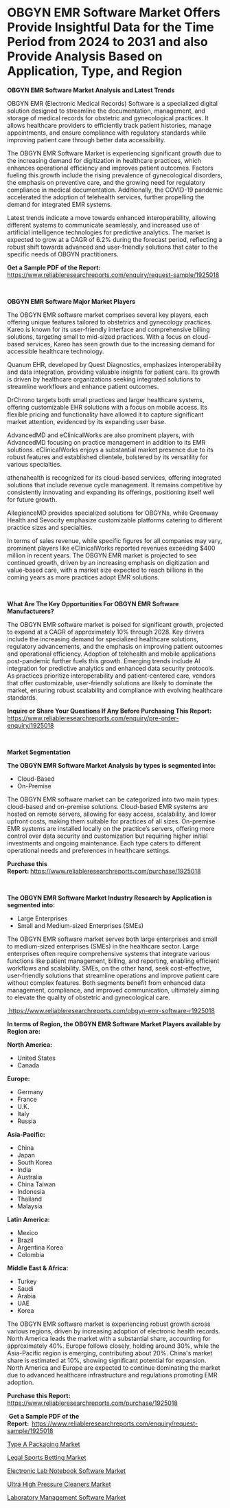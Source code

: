 <p><h1>OBGYN EMR Software Market Offers Provide Insightful Data for the Time Period from 2024 to 2031 and also Provide Analysis Based on Application, Type, and Region</h1></p><p><strong>OBGYN EMR Software Market Analysis and Latest Trends</strong></p>
<p><p>OBGYN EMR (Electronic Medical Records) Software is a specialized digital solution designed to streamline the documentation, management, and storage of medical records for obstetric and gynecological practices. It allows healthcare providers to efficiently track patient histories, manage appointments, and ensure compliance with regulatory standards while improving patient care through better data accessibility.</p><p>The OBGYN EMR Software Market is experiencing significant growth due to the increasing demand for digitization in healthcare practices, which enhances operational efficiency and improves patient outcomes. Factors fueling this growth include the rising prevalence of gynecological disorders, the emphasis on preventive care, and the growing need for regulatory compliance in medical documentation. Additionally, the COVID-19 pandemic accelerated the adoption of telehealth services, further propelling the demand for integrated EMR systems.</p><p>Latest trends indicate a move towards enhanced interoperability, allowing different systems to communicate seamlessly, and increased use of artificial intelligence technologies for predictive analytics. The market is expected to grow at a CAGR of 6.2% during the forecast period, reflecting a robust shift towards advanced and user-friendly solutions that cater to the specific needs of OBGYN practitioners.</p></p>
<p><strong>Get a Sample PDF of the Report:&nbsp;</strong> <a href="https://www.reliableresearchreports.com/enquiry/request-sample/1925018?utm_campaign=1509&utm_medium=2&utm_source=Github&utm_content=ia&utm_term=24102024&utm_id=obgyn-emr-software">https://www.reliableresearchreports.com/enquiry/request-sample/1925018</a></p>
<p>&nbsp;</p>
<p><strong>OBGYN EMR Software Major Market Players</strong></p>
<p><p>The OBGYN EMR software market comprises several key players, each offering unique features tailored to obstetrics and gynecology practices. Kareo is known for its user-friendly interface and comprehensive billing solutions, targeting small to mid-sized practices. With a focus on cloud-based services, Kareo has seen growth due to the increasing demand for accessible healthcare technology.</p><p>Quanum EHR, developed by Quest Diagnostics, emphasizes interoperability and data integration, providing valuable insights for patient care. Its growth is driven by healthcare organizations seeking integrated solutions to streamline workflows and enhance patient outcomes.</p><p>DrChrono targets both small practices and larger healthcare systems, offering customizable EHR solutions with a focus on mobile access. Its flexible pricing and functionality have allowed it to capture significant market attention, evidenced by its expanding user base.</p><p>AdvancedMD and eClinicalWorks are also prominent players, with AdvancedMD focusing on practice management in addition to its EMR solutions. eClinicalWorks enjoys a substantial market presence due to its robust features and established clientele, bolstered by its versatility for various specialties.</p><p>athenahealth is recognized for its cloud-based services, offering integrated solutions that include revenue cycle management. It remains competitive by consistently innovating and expanding its offerings, positioning itself well for future growth.</p><p>AllegianceMD provides specialized solutions for OBGYNs, while Greenway Health and Sevocity emphasize customizable platforms catering to different practice sizes and specialties.</p><p>In terms of sales revenue, while specific figures for all companies may vary, prominent players like eClinicalWorks reported revenues exceeding $400 million in recent years. The OBGYN EMR market is projected to see continued growth, driven by an increasing emphasis on digitization and value-based care, with a market size expected to reach billions in the coming years as more practices adopt EMR solutions.</p></p>
<p>&nbsp;</p>
<p><strong>What Are The Key Opportunities For OBGYN EMR Software Manufacturers?</strong></p>
<p><p>The OBGYN EMR software market is poised for significant growth, projected to expand at a CAGR of approximately 10% through 2028. Key drivers include the increasing demand for specialized healthcare solutions, regulatory advancements, and the emphasis on improving patient outcomes and operational efficiency. Adoption of telehealth and mobile applications post-pandemic further fuels this growth. Emerging trends include AI integration for predictive analytics and enhanced data security protocols. As practices prioritize interoperability and patient-centered care, vendors that offer customizable, user-friendly solutions are likely to dominate the market, ensuring robust scalability and compliance with evolving healthcare standards.</p></p>
<p><strong>Inquire or Share Your Questions If Any Before Purchasing This Report:</strong> <a href="https://www.reliableresearchreports.com/enquiry/pre-order-enquiry/1925018?utm_campaign=1509&utm_medium=2&utm_source=Github&utm_content=ia&utm_term=24102024&utm_id=obgyn-emr-software">https://www.reliableresearchreports.com/enquiry/pre-order-enquiry/1925018</a></p>
<p>&nbsp;</p>
<p><strong>Market Segmentation</strong></p>
<p><strong>The OBGYN EMR Software Market Analysis by types is segmented into:</strong></p>
<p><ul><li>Cloud-Based</li><li>On-Premise</li></ul></p>
<p><p>The OBGYN EMR software market can be categorized into two main types: cloud-based and on-premise solutions. Cloud-based EMR systems are hosted on remote servers, allowing for easy access, scalability, and lower upfront costs, making them suitable for practices of all sizes. On-premise EMR systems are installed locally on the practice’s servers, offering more control over data security and customization but requiring higher initial investments and ongoing maintenance. Each type caters to different operational needs and preferences in healthcare settings.</p></p>
<p><strong>Purchase this Report:&nbsp;</strong><a href="https://www.reliableresearchreports.com/purchase/1925018?utm_campaign=1509&utm_medium=2&utm_source=Github&utm_content=ia&utm_term=24102024&utm_id=obgyn-emr-software">https://www.reliableresearchreports.com/purchase/1925018</a></p>
<p>&nbsp;</p>
<p><strong>The OBGYN EMR Software Market Industry Research by Application is segmented into:</strong></p>
<p><ul><li>Large Enterprises</li><li>Small and Medium-sized Enterprises (SMEs)</li></ul></p>
<p><p>The OBGYN EMR software market serves both large enterprises and small to medium-sized enterprises (SMEs) in the healthcare sector. Large enterprises often require comprehensive systems that integrate various functions like patient management, billing, and reporting, enabling efficient workflows and scalability. SMEs, on the other hand, seek cost-effective, user-friendly solutions that streamline operations and improve patient care without complex features. Both segments benefit from enhanced data management, compliance, and improved communication, ultimately aiming to elevate the quality of obstetric and gynecological care.</p></p>
<p><a href="https://www.reliableresearchreports.com/obgyn-emr-software-r1925018?utm_campaign=1509&utm_medium=2&utm_source=Github&utm_content=ia&utm_term=24102024&utm_id=obgyn-emr-software">&nbsp;https://www.reliableresearchreports.com/obgyn-emr-software-r1925018</a></p>
<p><strong>In terms of Region, the OBGYN EMR Software Market Players available by Region are:</strong></p>
<p>
    <p> <strong> North America: </strong>
        <ul>
            <li>United States</li>
            <li>Canada</li>
        </ul>
        </p> 
    <p> <strong> Europe: </strong>
        <ul>
            <li>Germany</li>
            <li>France</li>
            <li>U.K.</li>
            <li>Italy</li>
            <li>Russia</li>
        </ul>
        </p> 
    <p> <strong> Asia-Pacific: </strong>
        <ul>
            <li>China</li>
            <li>Japan</li>
            <li>South Korea</li>
            <li>India</li>
            <li>Australia</li>
            <li>China Taiwan</li>
            <li>Indonesia</li>
            <li>Thailand</li>
            <li>Malaysia</li>
        </ul>
        </p> 
    <p> <strong> Latin America: </strong>
        <ul>
            <li>Mexico</li>
            <li>Brazil</li>
            <li>Argentina Korea</li>
            <li>Colombia</li>
        </ul>
        </p> 
    <p> <strong> Middle East & Africa: </strong>
        <ul>
            <li>Turkey</li>
            <li>Saudi</li>
            <li>Arabia</li>
            <li>UAE</li>
            <li>Korea</li>
        </ul>
    </p>
    </p>
<p><p>The OBGYN EMR software market is experiencing robust growth across various regions, driven by increasing adoption of electronic health records. North America leads the market with a substantial share, accounting for approximately 40%. Europe follows closely, holding around 30%, while the Asia-Pacific region is emerging, contributing about 20%. China's market share is estimated at 10%, showing significant potential for expansion. North America and Europe are expected to continue dominating the market due to advanced healthcare infrastructure and regulations promoting EMR adoption.</p></p>
<p><strong>Purchase this Report: </strong><a href="https://www.reliableresearchreports.com/purchase/1925018?utm_campaign=1509&utm_medium=2&utm_source=Github&utm_content=ia&utm_term=24102024&utm_id=obgyn-emr-software">https://www.reliableresearchreports.com/purchase/1925018</a></p>
<p>&nbsp;<strong>Get a Sample PDF of the Report:&nbsp;&nbsp;</strong><a href="https://www.reliableresearchreports.com/enquiry/request-sample/1925018?utm_campaign=1509&utm_medium=2&utm_source=Github&utm_content=ia&utm_term=24102024&utm_id=obgyn-emr-software">https://www.reliableresearchreports.com/enquiry/request-sample/1925018</a></p>
<p><strong></strong></p>
<p><p><a href="https://www.linkedin.com/pulse/pulse-type-packaging-rhythms-change-market-resonance-2024-2031-jug5e?utm_campaign=1509&utm_medium=2&utm_source=Github&utm_content=ia&utm_term=24102024&utm_id=obgyn-emr-software">Type A Packaging Market</a></p><p><a href="https://www.linkedin.com/pulse/legal-sports-betting-market-research-report-2024-2031-algocracy-mqsqc?utm_campaign=1509&utm_medium=2&utm_source=Github&utm_content=ia&utm_term=24102024&utm_id=obgyn-emr-software">Legal Sports Betting Market</a></p><p><a href="https://www.linkedin.com/pulse/electronic-lab-notebook-software-market-evolution-global-trends-eidcc?utm_campaign=1509&utm_medium=2&utm_source=Github&utm_content=ia&utm_term=24102024&utm_id=obgyn-emr-software">Electronic Lab Notebook Software Market</a></p><p><a href="https://github.com/SamiaChowdhury801/Market-Research-Report-List-1/blob/main/ultra-high-pressure-cleaners-market.md?utm_campaign=1509&utm_medium=2&utm_source=Github&utm_content=ia&utm_term=24102024&utm_id=obgyn-emr-software">Ultra High Pressure Cleaners Market</a></p><p><a href="https://www.linkedin.com/pulse/market-dynamics-future-trends-global-laboratory-management-software-m4zwc?utm_campaign=1509&utm_medium=2&utm_source=Github&utm_content=ia&utm_term=24102024&utm_id=obgyn-emr-software">Laboratory Management Software Market</a></p></p>